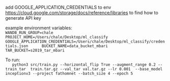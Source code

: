 add GOOGLE_APPLICATION_CREDENTIALS to env      
https://cloud.google.com/storage/docs/reference/libraries to find how to generate API key

example environment variables:    
``
WANDB_RUN_GROUP=chale    
PROJECT_HOME=/Users/chale/Desktop/ml_classify    
GOOGLE_APPLICATION_CREDENTIALS=/Users/chale/Desktop/ml_classify/credentials.json     
BUCKET_NAME=data_bucket_mbari    
TAR_BUCKET=s2019_tar_mbari    
``    
    
To run:   
``   
python3 src/train.py --horizontal_flip True --augment_range 0.2 --train_tar 
train.tar.gz --val_tar val.tar.gz --lr 0.001  --base_model inceptionv3 --project fathomnet --batch_size 4 --epoch 5
``

